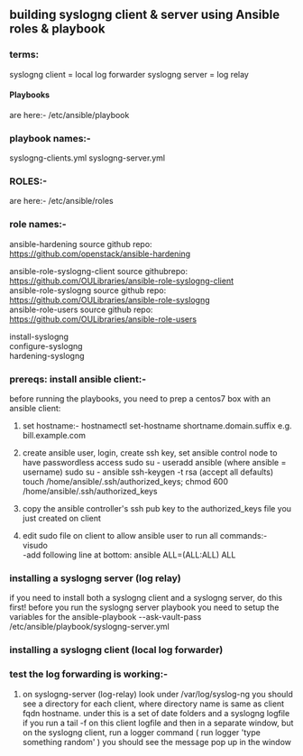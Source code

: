 ## building syslogng client & server using Ansible roles & playbook ##

### terms:
syslogng client = local log forwarder
syslogng server = log relay

#### Playbooks
are here:-
/etc/ansible/playbook

### playbook names:-
syslogng-clients.yml 
syslogng-server.yml

### ROLES:-
are here:-
/etc/ansible/roles

### role names:-
ansible-hardening               source github repo: https://github.com/openstack/ansible-hardening  

ansible-role-syslogng-client    source githubrepo: https://github.com/OULibraries/ansible-role-syslogng-client  
ansible-role-syslogng           source github repo: https://github.com/OULibraries/ansible-role-syslogng  
ansible-role-users              source github repo: https://github.com/OULibraries/ansible-role-users  

install-syslogng  
configure-syslogng            
hardening-syslogng  


### prereqs: install ansible client:-
before running the playbooks, you need to prep a centos7 box with an ansible client:
1) set hostname:-
hostnamectl set-hostname  shortname.domain.suffix   e.g. bill.example.com

2) create ansible user, login, create ssh key, set ansible control node to have passwordless access
sudo su -
useradd ansible   (where ansible = username)
sudo su - ansible
ssh-keygen -t rsa (accept all defaults)
touch /home/ansible/.ssh/authorized_keys; chmod 600 /home/ansible/.ssh/authorized_keys

3) copy the ansible controller's ssh pub key to the authorized_keys file you just created on client

4) edit sudo file on client to allow ansible user to run all commands:-
visudo  
-add following line at bottom:
ansible	ALL=(ALL:ALL) ALL



### installing a syslogng server (log relay)
if you need to install both a syslogng client and a syslogng server, do this first! 
before you run the syslogng server playbook you need to setup the variables for the 
ansible-playbook --ask-vault-pass /etc/ansible/playbook/syslogng-server.yml


### installing a syslogng client (local log forwarder)

### test the log forwarding is working:-
1) on syslogng-server (log-relay) look under /var/log/syslog-ng
you should see a directory for each client, where directory name is same as client fqdn hostname.
under this is a set of date folders and a syslogng logfile
if you run a tail -f on this client logfile and then in a separate window, but on the syslogng client, run a logger command ( run logger 'type something random' ) you should see the message pop up in the window
